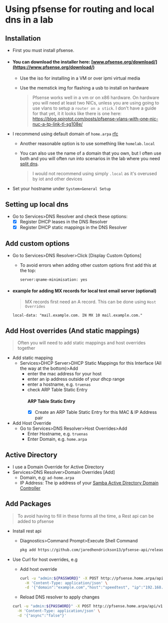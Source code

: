 # Using pfsense for routing and local dns in a lab

## Installation

- First you must install pfsense. 
- #### You can download the installer here: [www.pfsense.org/download/](https://www.pfsense.org/download/)
  - Use the iso for installing in a VM or over ipmi virtual media
  - Use the memstick img for flashing a usb to install on hardware
  
    > Pfsense works well in a vm or on x86 hardware. On hardware you will need at least two NICs, 
    > unless you are using going to use vlans to setup a `router on a stick`. 
    > I don't have a guide for that yet, it it looks like there is one here: 
    > https://blog.spirotot.com/posts/pfsense-vlans-with-one-nic-nuc-a-tp-link-tl-sg108e/

- I recommend using default domain of `home.arpa` [rfc](https://www.rfc-editor.org/rfc/rfc8375.html)
  - Another reasonable option is to use something like `homelab.local`
  - You can also use the name of a domain that you own, but I often use both and you will often run into scenarios in the lab where you need [split dns](https://docs.netgate.com/pfsense/en/latest/nat/reflection.html#split-dns).
    
    > I would not recommend using simply `.local` as it's overused by iot and other devices
 
 - Set your hostname under `System>General Setup`
 
## Setting up local dns
 
- Go to Services>DNS Resolver and check these options:
  - [x] Register DHCP leases in the DNS Resolver
  - [x] Register DHCP static mappings in the DNS Resolver
 
## Add custom options

- Go to Services>DNS Resolver>Click [Display Custom Options]
  - To avoid errors when adding other custom options first add this at the top:
    ```
    server:qname-minimisation: yes
    ```
- #### example for adding MX records for local test email server (optional)
 
  > MX records first need an A record. This can be done using `Host Overrides`
  
  ```
  local-data: "mail.example.com. IN MX 10 mail.example.com."
  ```
 
 ## Add Host overrides (And static mappings)
 
 > Often you will need to add static mappings and host overrides together
 
 - Add static mapping
   - Services>DHCP Server>DHCP Static Mappings for this Interface (All the way at the bottom)>Add
     - enter the mac address for your host
     - enter an ip address outside of your dhcp range
     - enter a hostname, e.g. `truenas`
     - check ARP Table Static Entry
       #### ARP Table Static Entry
       - [x] Create an ARP Table Static Entry for this MAC & IP Address pair
 - Add Host Override
   - Go to Services>DNS Resolver>Host Overrides>Add
     - Enter Hostname, e.g. `truenas`
     - Enter Domain, e.g. `home.arpa`
  
 ## Active Directory
  
 - I use a Domain Override for Active Directory
  - Services>DNS Resolver>Domain Overrides [Add]
    - Domain, e.g: `ad-home.arpa`
    - IP Address: The ip address of your [Samba Active Directory Domain Controller](../samba-domain-controller)
  
 ## Add Packages
  
 > To avoid having to fill in these forms all the time, a Rest api can be added to pfsense
  
- Install rest api
  - Diagnostics>Command Prompt>Execute Shell Command
    ```bash
    pkg add https://github.com/jaredhendrickson13/pfsense-api/releases/latest/download/pfSense-2.6-pkg-API.txz && /etc/rc.restart_webgui
    ```
- Use Curl for host overrides, e.g
  - Add host override

    ```bash
    curl -u "admin:${PASSWORD}" -X POST http://pfsense.home.arpa/api/v1/services/unbound/host_override \
      -H 'Content-Type: application/json' \
      -d '{"domain":"example.com","host":"speedtest", "ip":"192.168.1.99"}'
    ```

  - Reload DNS resolver to apply changes

   ```bash
   curl -u "admin:${PASSWORD}" -X POST http://pfsense.home.arpa/api/v1/services/unbound/apply \
     -H 'Content-Type: application/json' \
     -d '{"async":"false"}'
   ```

